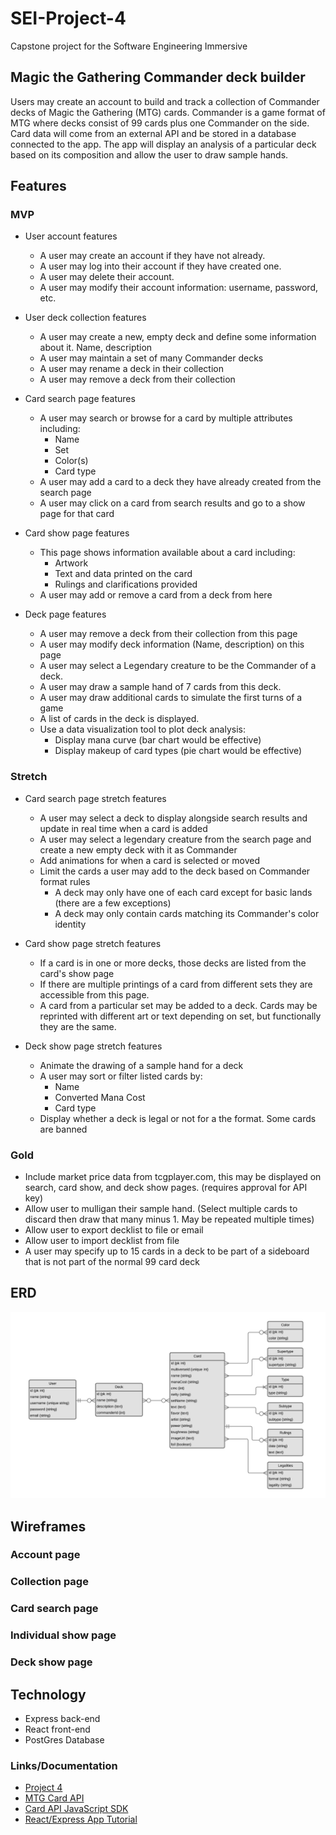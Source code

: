 # SEI-Project-4
Capstone project for the Software Engineering Immersive

## Magic the Gathering Commander deck builder
Users may create an account to build and track a collection of Commander decks of Magic the Gathering (MTG) cards. Commander is a game format of MTG where decks consist of 99 cards plus one Commander on the side. Card data will come from an external API and be stored in a database connected to the app. The app will display an analysis of a particular deck based on its composition and allow the user to draw sample hands.

## Features
### MVP
- User account features
  - A user may create an account if they have not already.
  - A user may log into their account if they have created one.
  - A user may delete their account.
  - A user may modify their account information: username, password, etc.
  
- User deck collection features
  - A user may create a new, empty deck and define some information about it. Name, description
  - A user may maintain a set of many Commander decks
  - A user may rename a deck in their collection
  - A user may remove a deck from their collection
  
- Card search page features
  - A user may search or browse for a card by multiple attributes including:
    - Name
    - Set
    - Color(s)
    - Card type
  - A user may add a card to a deck they have already created from the search page
  - A user may click on a card from search results and go to a show page for that card
  
- Card show page features
  - This page shows information available about a card including:
    - Artwork
    - Text and data printed on the card
    - Rulings and clarifications provided
  - A user may add or remove a card from a deck from here

- Deck page features
  - A user may remove a deck from their collection from this page
  - A user may modify deck information (Name, description) on this page
  - A user may select a Legendary creature to be the Commander of a deck.
  - A user may draw a sample hand of 7 cards from this deck.
  - A user may draw additional cards to simulate the first turns of a game
  - A list of cards in the deck is displayed.
  - Use a data visualization tool to plot deck analysis:
    - Display mana curve (bar chart would be effective)
    - Display makeup of card types (pie chart would be effective)


### Stretch
- Card search page stretch features
  - A user may select a deck to display alongside search results and update in real time when a card is added
  - A user may select a legendary creature from the search page and create a new empty deck with it as Commander
  - Add animations for when a card is selected or moved
  - Limit the cards a user may add to the deck based on Commander format rules
    - A deck may only have one of each card except for basic lands (there are a few exceptions)
    - A deck may only contain cards matching its Commander's color identity

- Card show page stretch features
  - If a card is in one or more decks, those decks are listed from the card's show page
  - If there are multiple printings of a card from different sets they are accessible from this page.
  - A card from a particular set may be added to a deck. Cards may be reprinted with different art or text depending on set, but functionally they are the same.

- Deck show page stretch features
  - Animate the drawing of a sample hand for a deck
  - A user may sort or filter listed cards by:
    - Name
    - Converted Mana Cost
    - Card type
  - Display whether a deck is legal or not for a the format. Some cards are banned


### Gold
- Include market price data from tcgplayer.com, this may be displayed on search, card show, and deck show pages. (requires approval for API key)
- Allow user to mulligan their sample hand. (Select multiple cards to discard then draw that many minus 1. May be repeated multiple times)
- Allow user to export decklist to file or email
- Allow user to import decklist from file
- A user may specify up to 15 cards in a deck to be part of a sideboard that is not part of the normal 99 card deck


## ERD
![](/planning/Project-4-ERD.png)

## Wireframes
### Account page

### Collection page

### Card search page

### Individual show page

### Deck show page



## Technology
- Express back-end
- React front-end
- PostGres Database


### Links/Documentation
- [Project 4](https://git.generalassemb.ly/jd-seir-4/project-4)
- [MTG Card API](https://docs.magicthegathering.io/)
- [Card API JavaScript SDK](https://github.com/MagicTheGathering/mtg-sdk-javascript)
- [React/Express App Tutorial](https://www.freecodecamp.org/news/create-a-react-frontend-a-node-express-backend-and-connect-them-together-c5798926047c/)
